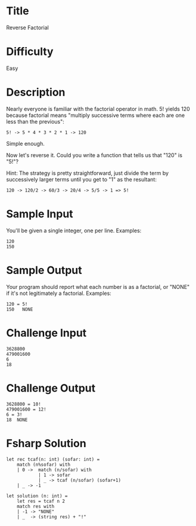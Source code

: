 # Title

Reverse Factorial

# Difficulty

Easy

# Description

Nearly everyone is familiar with the factorial operator in math. 5! yields 120 because factorial means "multiply successive terms where each are one less than the previous":

    5! -> 5 * 4 * 3 * 2 * 1 -> 120

Simple enough. 

Now let's reverse it. Could you write a function that tells us that "120" is "5!"? 

Hint: The strategy is pretty straightforward, just divide the term by successively larger terms until you get to "1" as the resultant:

    120 -> 120/2 -> 60/3 -> 20/4 -> 5/5 -> 1 => 5!

# Sample Input

You'll be given a single integer, one per line. Examples:

    120
    150

# Sample Output

Your program should report what each number is as a factorial, or "NONE" if it's not legitimately a factorial. Examples:

    120 = 5!
    150   NONE

# Challenge Input

    3628800
    479001600
    6
    18

# Challenge Output

    3628800 = 10!
    479001600 = 12!
    6 = 3!
    18  NONE

# Fsharp Solution

    let rec tcaf(n: int) (sofar: int) =
        match (n%sofar) with 
        | 0 ->  match (n/sofar) with
                | 1 -> sofar
                | _ -> tcaf (n/sofar) (sofar+1)
        | _ -> -1
    
    let solution (n: int) = 
        let res = tcaf n 2
        match res with
        | -1 -> "NONE"
        | _  -> (string res) + "!"
